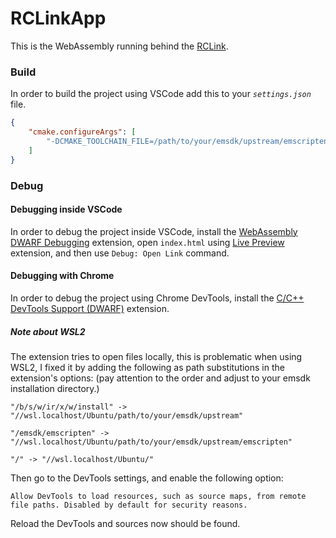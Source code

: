 # RCLinkApp
This is the WebAssembly running behind the [RCLink](https://github.com/KamranAghlami/RCLink).
### Build
In order to build the project using VSCode add this to your _`settings.json`_ file.
``` json
{
    "cmake.configureArgs": [
        "-DCMAKE_TOOLCHAIN_FILE=/path/to/your/emsdk/upstream/emscripten/cmake/Modules/Platform/Emscripten.cmake"
    ]
}
```
### Debug
#### Debugging inside VSCode
In order to debug the project inside VSCode, install the [WebAssembly DWARF Debugging](https://marketplace.visualstudio.com/items?itemName=ms-vscode.wasm-dwarf-debugging) extension, open `index.html` using [Live Preview](https://marketplace.visualstudio.com/items?itemName=ms-vscode.live-server) extension, and then use `Debug: Open Link` command.
#### Debugging with Chrome
In order to debug the project using Chrome DevTools, install the [C/C++ DevTools Support (DWARF)](https://chromewebstore.google.com/detail/cc++-devtools-support-dwa/pdcpmagijalfljmkmjngeonclgbbannb) extension.
##### Note about WSL2
The extension tries to open files locally, this is problematic when using WSL2, I fixed it by adding the following as path substitutions in the extension's options: (pay attention to the order and adjust to your emsdk installation directory.)

```
"/b/s/w/ir/x/w/install" -> "//wsl.localhost/Ubuntu/path/to/your/emsdk/upstream"

"/emsdk/emscripten" -> "//wsl.localhost/Ubuntu/path/to/your/emsdk/upstream/emscripten"

"/" -> "//wsl.localhost/Ubuntu/"
```
Then go to the DevTools settings, and enable the following option:
```
Allow DevTools to load resources, such as source maps, from remote file paths. Disabled by default for security reasons.
```
Reload the DevTools and sources now should be found.
